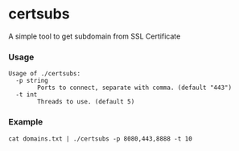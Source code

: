 # certsubs
A simple tool to get subdomain from SSL Certificate
### Usage
```
Usage of ./certsubs:
  -p string
        Ports to connect, separate with comma. (default "443")
  -t int
        Threads to use. (default 5)
```
### Example
```
cat domains.txt | ./certsubs -p 8080,443,8888 -t 10
```